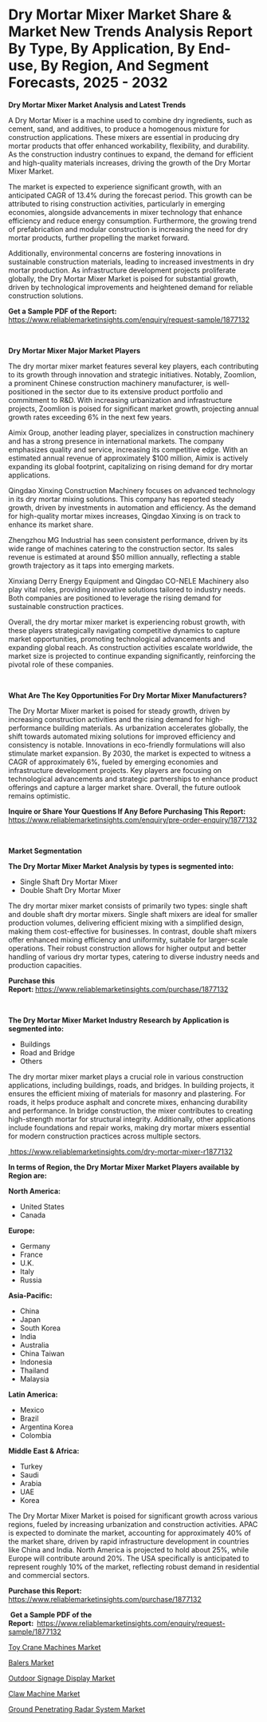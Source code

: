 <p><h1>Dry Mortar Mixer Market Share & Market New Trends Analysis Report By Type, By Application, By End-use, By Region, And Segment Forecasts, 2025 - 2032</h1></p><p><strong>Dry Mortar Mixer Market Analysis and Latest Trends</strong></p>
<p><p>A Dry Mortar Mixer is a machine used to combine dry ingredients, such as cement, sand, and additives, to produce a homogenous mixture for construction applications. These mixers are essential in producing dry mortar products that offer enhanced workability, flexibility, and durability. As the construction industry continues to expand, the demand for efficient and high-quality materials increases, driving the growth of the Dry Mortar Mixer Market.</p><p>The market is expected to experience significant growth, with an anticipated CAGR of 13.4% during the forecast period. This growth can be attributed to rising construction activities, particularly in emerging economies, alongside advancements in mixer technology that enhance efficiency and reduce energy consumption. Furthermore, the growing trend of prefabrication and modular construction is increasing the need for dry mortar products, further propelling the market forward. </p><p>Additionally, environmental concerns are fostering innovations in sustainable construction materials, leading to increased investments in dry mortar production. As infrastructure development projects proliferate globally, the Dry Mortar Mixer Market is poised for substantial growth, driven by technological improvements and heightened demand for reliable construction solutions.</p></p>
<p><strong>Get a Sample PDF of the Report:&nbsp;</strong> <a href="https://www.reliablemarketinsights.com/enquiry/request-sample/1877132?utm_campaign=2252&utm_medium=2&utm_source=Github&utm_content=ia&utm_term=10042025&utm_id=dry-mortar-mixer">https://www.reliablemarketinsights.com/enquiry/request-sample/1877132</a></p>
<p>&nbsp;</p>
<p><strong>Dry Mortar Mixer Major Market Players</strong></p>
<p><p>The dry mortar mixer market features several key players, each contributing to its growth through innovation and strategic initiatives. Notably, Zoomlion, a prominent Chinese construction machinery manufacturer, is well-positioned in the sector due to its extensive product portfolio and commitment to R&D. With increasing urbanization and infrastructure projects, Zoomlion is poised for significant market growth, projecting annual growth rates exceeding 6% in the next few years.</p><p>Aimix Group, another leading player, specializes in construction machinery and has a strong presence in international markets. The company emphasizes quality and service, increasing its competitive edge. With an estimated annual revenue of approximately $100 million, Aimix is actively expanding its global footprint, capitalizing on rising demand for dry mortar applications.</p><p>Qingdao Xinxing Construction Machinery focuses on advanced technology in its dry mortar mixing solutions. This company has reported steady growth, driven by investments in automation and efficiency. As the demand for high-quality mortar mixes increases, Qingdao Xinxing is on track to enhance its market share.</p><p>Zhengzhou MG Industrial has seen consistent performance, driven by its wide range of machines catering to the construction sector. Its sales revenue is estimated at around $50 million annually, reflecting a stable growth trajectory as it taps into emerging markets.</p><p>Xinxiang Derry Energy Equipment and Qingdao CO-NELE Machinery also play vital roles, providing innovative solutions tailored to industry needs. Both companies are positioned to leverage the rising demand for sustainable construction practices.</p><p>Overall, the dry mortar mixer market is experiencing robust growth, with these players strategically navigating competitive dynamics to capture market opportunities, promoting technological advancements and expanding global reach. As construction activities escalate worldwide, the market size is projected to continue expanding significantly, reinforcing the pivotal role of these companies.</p></p>
<p>&nbsp;</p>
<p><strong>What Are The Key Opportunities For Dry Mortar Mixer Manufacturers?</strong></p>
<p><p>The Dry Mortar Mixer market is poised for steady growth, driven by increasing construction activities and the rising demand for high-performance building materials. As urbanization accelerates globally, the shift towards automated mixing solutions for improved efficiency and consistency is notable. Innovations in eco-friendly formulations will also stimulate market expansion. By 2030, the market is expected to witness a CAGR of approximately 6%, fueled by emerging economies and infrastructure development projects. Key players are focusing on technological advancements and strategic partnerships to enhance product offerings and capture a larger market share. Overall, the future outlook remains optimistic.</p></p>
<p><strong>Inquire or Share Your Questions If Any Before Purchasing This Report:</strong> <a href="https://www.reliablemarketinsights.com/enquiry/pre-order-enquiry/1877132?utm_campaign=2252&utm_medium=2&utm_source=Github&utm_content=ia&utm_term=10042025&utm_id=dry-mortar-mixer">https://www.reliablemarketinsights.com/enquiry/pre-order-enquiry/1877132</a></p>
<p>&nbsp;</p>
<p><strong>Market Segmentation</strong></p>
<p><strong>The Dry Mortar Mixer Market Analysis by types is segmented into:</strong></p>
<p><ul><li>Single Shaft Dry Mortar Mixer</li><li>Double Shaft Dry Mortar Mixer</li></ul></p>
<p><p>The dry mortar mixer market consists of primarily two types: single shaft and double shaft dry mortar mixers. Single shaft mixers are ideal for smaller production volumes, delivering efficient mixing with a simplified design, making them cost-effective for businesses. In contrast, double shaft mixers offer enhanced mixing efficiency and uniformity, suitable for larger-scale operations. Their robust construction allows for higher output and better handling of various dry mortar types, catering to diverse industry needs and production capacities.</p></p>
<p><strong>Purchase this Report:&nbsp;</strong><a href="https://www.reliablemarketinsights.com/purchase/1877132?utm_campaign=2252&utm_medium=2&utm_source=Github&utm_content=ia&utm_term=10042025&utm_id=dry-mortar-mixer">https://www.reliablemarketinsights.com/purchase/1877132</a></p>
<p>&nbsp;</p>
<p><strong>The Dry Mortar Mixer Market Industry Research by Application is segmented into:</strong></p>
<p><ul><li>Buildings</li><li>Road and Bridge</li><li>Others</li></ul></p>
<p><p>The dry mortar mixer market plays a crucial role in various construction applications, including buildings, roads, and bridges. In building projects, it ensures the efficient mixing of materials for masonry and plastering. For roads, it helps produce asphalt and concrete mixes, enhancing durability and performance. In bridge construction, the mixer contributes to creating high-strength mortar for structural integrity. Additionally, other applications include foundations and repair works, making dry mortar mixers essential for modern construction practices across multiple sectors.</p></p>
<p><a href="https://www.reliablemarketinsights.com/dry-mortar-mixer-r1877132?utm_campaign=2252&utm_medium=2&utm_source=Github&utm_content=ia&utm_term=10042025&utm_id=dry-mortar-mixer">&nbsp;https://www.reliablemarketinsights.com/dry-mortar-mixer-r1877132</a></p>
<p><strong>In terms of Region, the Dry Mortar Mixer Market Players available by Region are:</strong></p>
<p>
    <p> <strong> North America: </strong>
        <ul>
            <li>United States</li>
            <li>Canada</li>
        </ul>
        </p> 
    <p> <strong> Europe: </strong>
        <ul>
            <li>Germany</li>
            <li>France</li>
            <li>U.K.</li>
            <li>Italy</li>
            <li>Russia</li>
        </ul>
        </p> 
    <p> <strong> Asia-Pacific: </strong>
        <ul>
            <li>China</li>
            <li>Japan</li>
            <li>South Korea</li>
            <li>India</li>
            <li>Australia</li>
            <li>China Taiwan</li>
            <li>Indonesia</li>
            <li>Thailand</li>
            <li>Malaysia</li>
        </ul>
        </p> 
    <p> <strong> Latin America: </strong>
        <ul>
            <li>Mexico</li>
            <li>Brazil</li>
            <li>Argentina Korea</li>
            <li>Colombia</li>
        </ul>
        </p> 
    <p> <strong> Middle East & Africa: </strong>
        <ul>
            <li>Turkey</li>
            <li>Saudi</li>
            <li>Arabia</li>
            <li>UAE</li>
            <li>Korea</li>
        </ul>
    </p>
    </p>
<p><p>The Dry Mortar Mixer Market is poised for significant growth across various regions, fueled by increasing urbanization and construction activities. APAC is expected to dominate the market, accounting for approximately 40% of the market share, driven by rapid infrastructure development in countries like China and India. North America is projected to hold about 25%, while Europe will contribute around 20%. The USA specifically is anticipated to represent roughly 10% of the market, reflecting robust demand in residential and commercial sectors.</p></p>
<p><strong>Purchase this Report: </strong><a href="https://www.reliablemarketinsights.com/purchase/1877132?utm_campaign=2252&utm_medium=2&utm_source=Github&utm_content=ia&utm_term=10042025&utm_id=dry-mortar-mixer">https://www.reliablemarketinsights.com/purchase/1877132</a></p>
<p>&nbsp;<strong>Get a Sample PDF of the Report:&nbsp;&nbsp;</strong><a href="https://www.reliablemarketinsights.com/enquiry/request-sample/1877132?utm_campaign=2252&utm_medium=2&utm_source=Github&utm_content=ia&utm_term=10042025&utm_id=dry-mortar-mixer">https://www.reliablemarketinsights.com/enquiry/request-sample/1877132</a></p>
<p><strong></strong></p>
<p><p><a href="https://github.com/darouthiamnl/Market-Research-Report-List-1/blob/main/toy-crane-machines-market.md?utm_campaign=2252&utm_medium=2&utm_source=Github&utm_content=ia&utm_term=10042025&utm_id=dry-mortar-mixer">Toy Crane Machines Market</a></p><p><a href="https://github.com/MariaWashington76/Market-Research-Report-List-2/blob/main/balers-market.md?utm_campaign=2252&utm_medium=2&utm_source=Github&utm_content=ia&utm_term=10042025&utm_id=dry-mortar-mixer">Balers Market</a></p><p><a href="https://github.com/Chiragrp22/Market-Research-Report-List-7/blob/main/outdoor-signage-display-market.md?utm_campaign=2252&utm_medium=2&utm_source=Github&utm_content=ia&utm_term=10042025&utm_id=dry-mortar-mixer">Outdoor Signage Display Market</a></p><p><a href="https://github.com/kreilkoffas4/Market-Research-Report-List-1/blob/main/claw-machine-market.md?utm_campaign=2252&utm_medium=2&utm_source=Github&utm_content=ia&utm_term=10042025&utm_id=dry-mortar-mixer">Claw Machine Market</a></p><p><a href="https://github.com/MarciaRunte/Market-Research-Report-List-2/blob/main/ground-penetrating-radar-system-market.md?utm_campaign=2252&utm_medium=2&utm_source=Github&utm_content=ia&utm_term=10042025&utm_id=dry-mortar-mixer">Ground Penetrating Radar System Market</a></p></p>